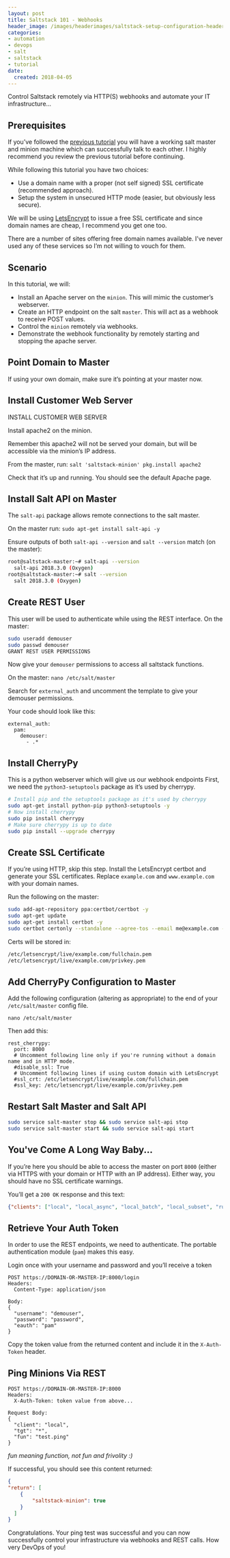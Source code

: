 ```yaml
---
layout: post
title: Saltstack 101 - Webhooks
header_image: /images/headerimages/saltstack-setup-configuration-header.png
categories:
- automation
- devops
- salt
- saltstack
- tutorial
date:
  created: 2018-04-05
---
```


Control Saltstack remotely via HTTP(S) webhooks and automate your IT infrastructure...

<!-- more -->

## Prerequisites

If you’ve followed the [previous tutorial](saltstack-101-setup-configuration.md) you will have a working salt master and minion machine which can successfully talk to each other. I highly recommend you review the previous tutorial before continuing.

While following this tutorial you have two choices:

- Use a domain name with a proper (not self signed) SSL certificate (recommended approach).
- Setup the system in unsecured HTTP mode (easier, but obviously less secure).

We will be using [LetsEncrypt](https://letsencrypt.org/) to issue a free SSL certificate and since domain names are cheap, I recommend you get one too.

There are a number of sites offering free domain names available. I’ve never used any of these services so I’m not willing to vouch for them.

## Scenario

In this tutorial, we will:

- Install an Apache server on the `minion`. This will mimic the customer’s webserver.
- Create an HTTP endpoint on the salt `master`. This will act as a webhook to receive POST values.
- Control the `minion` remotely via webhooks.
- Demonstrate the webhook functionality by remotely starting and stopping the apache server.

## Point Domain to Master

If using your own domain, make sure it’s pointing at your master now.

## Install Customer Web Server
INSTALL CUSTOMER WEB SERVER

Install apache2 on the minion.

Remember this apache2 will not be served your domain, but will be accessible via the minion’s IP address.

From the master, run: `salt 'saltstack-minion' pkg.install apache2`

Check that it’s up and running. You should see the default Apache page.

## Install Salt API on Master

The `salt-api` package allows remote connections to the salt master.

On the master run: `sudo apt-get install salt-api -y`

Ensure outputs of both `salt-api --version` and `salt --version` match (on the master):

```bash
root@saltstack-master:~# salt-api --version
  salt-api 2018.3.0 (Oxygen)
root@saltstack-master:~# salt --version
  salt 2018.3.0 (Oxygen)
```

## Create REST User

This user will be used to authenticate while using the REST interface. On the master:

```bash
sudo useradd demouser
sudo passwd demouser
GRANT REST USER PERMISSIONS
```

Now give your `demouser` permissions to access all saltstack functions.

On the master: `nano /etc/salt/master`

Search for `external_auth` and uncomment the template to give your demouser permissions.

Your code should look like this:

```
external_auth:
  pam:
    demouser:
      - .*
```

## Install CherryPy

This is a python webserver which will give us our webhook endpoints
First, we need the `python3-setuptools` package as it’s used by cherrypy.

```bash
# Install pip and the setuptools package as it's used by cherrypy
sudo apt-get install python-pip python3-setuptools -y
# Now install cherrypy
sudo pip install cherrypy
# Make sure cherrypy is up to date
sudo pip install --upgrade cherrypy
```

## Create SSL Certificate

If you’re using HTTP, skip this step. Install the LetsEncrypt certbot and generate your SSL certificates.
Replace `example.com` and `www.example.com` with your domain names.

Run the following on the master:

```bash
sudo add-apt-repository ppa:certbot/certbot -y
sudo apt-get update
sudo apt-get install certbot -y
sudo certbot certonly --standalone --agree-tos --email me@example.com -n -d example.com -d www.example.com
```

Certs will be stored in:

```bash
/etc/letsencrypt/live/example.com/fullchain.pem
/etc/letsencrypt/live/example.com/privkey.pem
```

## Add CherryPy Configuration to Master

Add the following configuration (altering as appropriate) to the end of your `/etc/salt/master` config file.

```
nano /etc/salt/master
```

Then add this:

```
rest_cherrypy:
  port: 8000
  # Uncomment following line only if you're running without a domain name and in HTTP mode.
  #disable_ssl: True
  # Uncomment following lines if using custom domain with LetsEncrypt
  #ssl_crt: /etc/letsencrypt/live/example.com/fullchain.pem
  #ssl_key: /etc/letsencrypt/live/example.com/privkey.pem
```

## Restart Salt Master and Salt API

```bash
sudo service salt-master stop && sudo service salt-api stop
sudo service salt-master start && sudo service salt-api start
```

## You've Come A Long Way Baby...

If you’re here you should be able to access the master on port `8000` (either via HTTPS with your domain or HTTP with an IP address). Either way, you should have no SSL certificate warnings.

You’ll get a `200 OK` response and this text:

```json
{"clients": ["local", "local_async", "local_batch", "local_subset", "runner", "runner_async", "ssh", "wheel", "wheel_async"], "return": "Welcome"}
```

## Retrieve Your Auth Token

In order to use the REST endpoints, we need to authenticate. The portable authentication module (`pam`) makes this easy.

Login once with your username and password and you’ll receive a token

```
POST https://DOMAIN-OR-MASTER-IP:8000/login
Headers:
  Content-Type: application/json

Body:
{
  "username": "demouser",
  "password": "password",
  "eauth": "pam"
}
```

Copy the token value from the returned content and include it in the `X-Auth-Token` header.

## Ping Minions Via REST

```
POST https://DOMAIN-OR-MASTER-IP:8000
Headers:
  X-Auth-Token: token value from above...

Request Body:
{
  "client": "local",
  "tgt": "*",
  "fun": "test.ping"
}
```

_fun meaning function, not fun and frivolity :)_

If successful, you should see this content returned:

```json
{
"return": [
    {
        "saltstack-minion": true
    }
  ]
}
```

Congratulations. Your ping test was successful and you can now successfully control your infrastructure via webhooks and REST calls. How very DevOps of you!